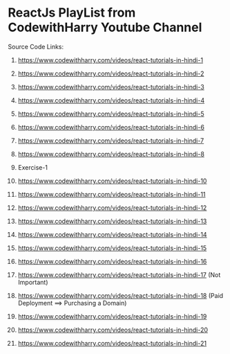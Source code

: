# ReactJs PlayList from CodewithHarry Youtube Channel

Source Code Links: 

1. https://www.codewithharry.com/videos/react-tutorials-in-hindi-1

2. https://www.codewithharry.com/videos/react-tutorials-in-hindi-2

3. https://www.codewithharry.com/videos/react-tutorials-in-hindi-3

4. https://www.codewithharry.com/videos/react-tutorials-in-hindi-4

5. https://www.codewithharry.com/videos/react-tutorials-in-hindi-5

6. https://www.codewithharry.com/videos/react-tutorials-in-hindi-6

7. https://www.codewithharry.com/videos/react-tutorials-in-hindi-7

8. https://www.codewithharry.com/videos/react-tutorials-in-hindi-8

9. Exercise-1

10. https://www.codewithharry.com/videos/react-tutorials-in-hindi-10

11. https://www.codewithharry.com/videos/react-tutorials-in-hindi-11

12. https://www.codewithharry.com/videos/react-tutorials-in-hindi-12

13. https://www.codewithharry.com/videos/react-tutorials-in-hindi-13

14. https://www.codewithharry.com/videos/react-tutorials-in-hindi-14

15. https://www.codewithharry.com/videos/react-tutorials-in-hindi-15

16. https://www.codewithharry.com/videos/react-tutorials-in-hindi-16

17. https://www.codewithharry.com/videos/react-tutorials-in-hindi-17 (Not Important)

18. https://www.codewithharry.com/videos/react-tutorials-in-hindi-18 (Paid Deployment ==> Purchasing a Domain)

19. https://www.codewithharry.com/videos/react-tutorials-in-hindi-19

20. https://www.codewithharry.com/videos/react-tutorials-in-hindi-20

21. https://www.codewithharry.com/videos/react-tutorials-in-hindi-21
